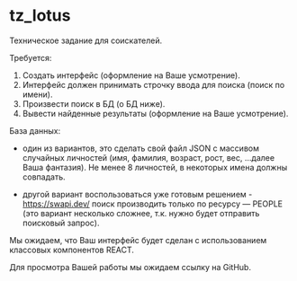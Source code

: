 
# tz_lotus
 Техническое задание для соискателей.

Требуется:

1. Создать интерфейс (оформление на Ваше усмотрение).
2. Интерфейс должен принимать строчку ввода для поиска (поиск по имени).
3. Произвести поиск в БД (о БД ниже).
4. Вывести найденные результаты (оформление на Ваше усмотрение).

База данных:

- один из вариантов, это сделать свой файл JSON с массивом случайных личностей (имя, фамилия, возраст, рост, вес, ...далее Ваша фантазия). Не менее 8 личностей, в некоторых имена должны совпадать.

- другой вариант воспользоваться уже готовым решением - https://swapi.dev/ поиск производить только по ресурсу — PEOPLE (это вариант несколько сложнее, т.к. нужно будет отправить поисковый запрос).

Мы ожидаем, что Ваш интерфейс будет сделан с использованием классовых компонентов REACT.

Для просмотра Вашей работы мы ожидаем ссылку на GitHub.

